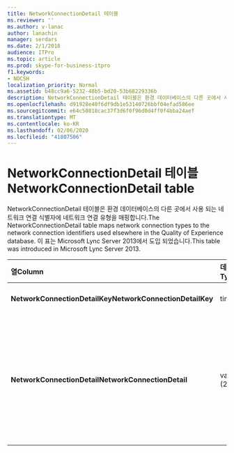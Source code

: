 ```yaml
---
title: NetworkConnectionDetail 테이블
ms.reviewer: ''
ms.author: v-lanac
author: lanachin
manager: serdars
ms.date: 2/1/2018
audience: ITPro
ms.topic: article
ms.prod: skype-for-business-itpro
f1.keywords:
- NOCSH
localization_priority: Normal
ms.assetid: b48cc9a6-5232-48b5-bd20-53b68229336b
description: NetworkConnectionDetail 테이블은 환경 데이터베이스의 다른 곳에서 사용 되는 네트워크 연결 식별자에 네트워크 연결 유형을 매핑합니다. 이 표는 Microsoft Lync Server 2013에서 도입 되었습니다.
ms.openlocfilehash: d91928e40f6df9db1e53140726bbf04efad586ee
ms.sourcegitcommit: e64c50818cac37f3d6f0f96d0d4ff0f4bba24aef
ms.translationtype: MT
ms.contentlocale: ko-KR
ms.lasthandoff: 02/06/2020
ms.locfileid: "41807506"
---
```

# <a name="networkconnectiondetail-table"></a><span data-ttu-id="beafc-104">NetworkConnectionDetail 테이블</span><span class="sxs-lookup"><span data-stu-id="beafc-104">NetworkConnectionDetail table</span></span>
 
<span data-ttu-id="beafc-105">NetworkConnectionDetail 테이블은 환경 데이터베이스의 다른 곳에서 사용 되는 네트워크 연결 식별자에 네트워크 연결 유형을 매핑합니다.</span><span class="sxs-lookup"><span data-stu-id="beafc-105">The NetworkConnectionDetail table maps network connection types to the network connection identifiers used elsewhere in the Quality of Experience database.</span></span> <span data-ttu-id="beafc-106">이 표는 Microsoft Lync Server 2013에서 도입 되었습니다.</span><span class="sxs-lookup"><span data-stu-id="beafc-106">This table was introduced in Microsoft Lync Server 2013.</span></span>
  
|<span data-ttu-id="beafc-107">**열**</span><span class="sxs-lookup"><span data-stu-id="beafc-107">**Column**</span></span>|<span data-ttu-id="beafc-108">**데이터 형식**</span><span class="sxs-lookup"><span data-stu-id="beafc-108">**Data Type**</span></span>|<span data-ttu-id="beafc-109">**키/인덱스**</span><span class="sxs-lookup"><span data-stu-id="beafc-109">**Key/Index**</span></span>|<span data-ttu-id="beafc-110">**세부적인**</span><span class="sxs-lookup"><span data-stu-id="beafc-110">**Details**</span></span>|
|:-----|:-----|:-----|:-----|
|<span data-ttu-id="beafc-111">**NetworkConnectionDetailKey**</span><span class="sxs-lookup"><span data-stu-id="beafc-111">**NetworkConnectionDetailKey**</span></span> <br/> |<span data-ttu-id="beafc-112">tinyint</span><span class="sxs-lookup"><span data-stu-id="beafc-112">tinyint</span></span>  <br/> |<span data-ttu-id="beafc-113">주요한</span><span class="sxs-lookup"><span data-stu-id="beafc-113">Primary</span></span>  <br/> |<span data-ttu-id="beafc-114">네트워크 연결 형식의 고유 식별자입니다.</span><span class="sxs-lookup"><span data-stu-id="beafc-114">Unique identifier for the network connection type.</span></span>  <br/> |
|<span data-ttu-id="beafc-115">**NetworkConnectionDetail**</span><span class="sxs-lookup"><span data-stu-id="beafc-115">**NetworkConnectionDetail**</span></span> <br/> |<span data-ttu-id="beafc-116">varchar (256)</span><span class="sxs-lookup"><span data-stu-id="beafc-116">varchar(256)</span></span>  <br/> |<span data-ttu-id="beafc-117">독특한</span><span class="sxs-lookup"><span data-stu-id="beafc-117">Unique</span></span>  <br/> |<span data-ttu-id="beafc-118">NetworkConnectionDetailKey에 해당 하는 네트워크 연결 형식입니다.</span><span class="sxs-lookup"><span data-stu-id="beafc-118">Network connection type that corresponds to the NetworkConnectionDetailKey.</span></span> <span data-ttu-id="beafc-119">사용 가능한 값은 다음과 같습니다.</span><span class="sxs-lookup"><span data-stu-id="beafc-119">Allowed values are:</span></span>  <br/> <span data-ttu-id="beafc-120">0--유선</span><span class="sxs-lookup"><span data-stu-id="beafc-120">0 -- Wired</span></span>  <br/> <span data-ttu-id="beafc-121">1--WiFi</span><span class="sxs-lookup"><span data-stu-id="beafc-121">1 -- WiFi</span></span>  <br/> <span data-ttu-id="beafc-122">2--이더넷</span><span class="sxs-lookup"><span data-stu-id="beafc-122">2 -- Ethernet</span></span>  <br/> <span data-ttu-id="beafc-123">3--MobileBB</span><span class="sxs-lookup"><span data-stu-id="beafc-123">3 -- MobileBB</span></span>  <br/> <span data-ttu-id="beafc-124">4--기타</span><span class="sxs-lookup"><span data-stu-id="beafc-124">4 -- Other</span></span>  <br/> <span data-ttu-id="beafc-125">5--터널</span><span class="sxs-lookup"><span data-stu-id="beafc-125">5 -- Tunnel</span></span>  <br/> |
   

